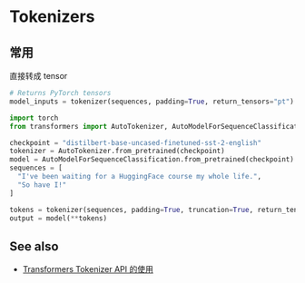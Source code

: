 # Tokenizers

## 常用

直接转成 tensor

```python
# Returns PyTorch tensors
model_inputs = tokenizer(sequences, padding=True, return_tensors="pt")
```

```python
import torch
from transformers import AutoTokenizer, AutoModelForSequenceClassification

checkpoint = "distilbert-base-uncased-finetuned-sst-2-english"
tokenizer = AutoTokenizer.from_pretrained(checkpoint)
model = AutoModelForSequenceClassification.from_pretrained(checkpoint)
sequences = [
  "I've been waiting for a HuggingFace course my whole life.",
  "So have I!"
]

tokens = tokenizer(sequences, padding=True, truncation=True, return_tensors="pt")
output = model(**tokens)
```


## See also

- [Transformers Tokenizer API 的使用](https://zhuanlan.zhihu.com/p/390821442)